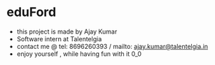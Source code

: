# eduFord
- this project is made by Ajay Kumar
- Software intern at Talentelgia
- contact me @ tel: 8696260393 / mailto: ajay.kumar@talentelgia.in
- enjoy yourself , while having fun with it 0_0
